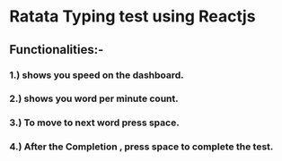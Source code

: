 # Ratata Typing test using Reactjs

## Functionalities:-
### 1.) shows you speed on the dashboard.
### 2.) shows you word per minute count.
### 3.) To move to next word press space.
### 4.) After the Completion , press space to complete the test.
